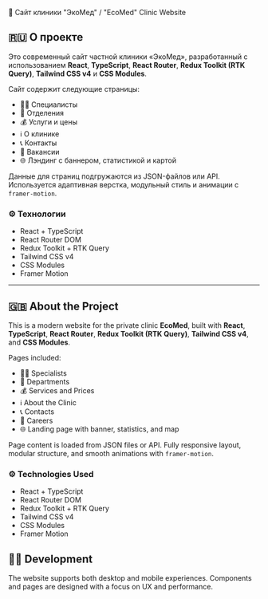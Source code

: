 🌿 Сайт клиники "ЭкоМед" / "EcoMed" Clinic Website

## 🇷🇺 О проекте

Это современный сайт частной клиники «ЭкоМед», разработанный с использованием **React**, **TypeScript**, **React Router**, **Redux Toolkit (RTK Query)**, **Tailwind CSS v4** и **CSS Modules**.

Сайт содержит следующие страницы:

- 🧑‍⚕️ Специалисты
- 🏥 Отделения
- 💰 Услуги и цены
- ℹ️ О клинике
- 📞 Контакты
- 💼 Вакансии
- 🌐 Лэндинг с баннером, статистикой и картой

Данные для страниц подгружаются из JSON-файлов или API. Используется адаптивная верстка, модульный стиль и анимации с `framer-motion`.

### ⚙️ Технологии

- React + TypeScript
- React Router DOM
- Redux Toolkit + RTK Query
- Tailwind CSS v4
- CSS Modules
- Framer Motion

---

## 🇬🇧 About the Project

This is a modern website for the private clinic **EcoMed**, built with **React**, **TypeScript**, **React Router**, **Redux Toolkit (RTK Query)**, **Tailwind CSS v4**, and **CSS Modules**.

Pages included:

- 🧑‍⚕️ Specialists
- 🏥 Departments
- 💰 Services and Prices
- ℹ️ About the Clinic
- 📞 Contacts
- 💼 Careers
- 🌐 Landing page with banner, statistics, and map

Page content is loaded from JSON files or API. Fully responsive layout, modular structure, and smooth animations with `framer-motion`.

### ⚙️ Technologies Used

- React + TypeScript
- React Router DOM
- Redux Toolkit + RTK Query
- Tailwind CSS v4
- CSS Modules
- Framer Motion

## 👨‍💻 Development

The website supports both desktop and mobile experiences. Components and pages are designed with a focus on UX and performance.
